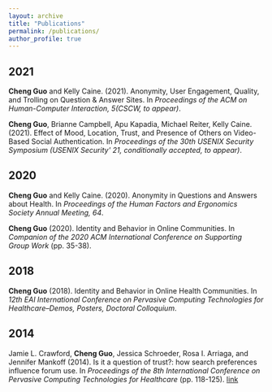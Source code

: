 ```yaml
---
layout: archive
title: "Publications"
permalink: /publications/
author_profile: true
---
```

## 2021
**Cheng Guo** and Kelly Caine. (2021). Anonymity, User Engagement, Quality, and Trolling on Question & Answer Sites. In *Proceedings of the ACM on Human-Computer Interaction, 5(CSCW, to appear)*.

**Cheng Guo**, Brianne Campbell, Apu Kapadia, Michael Reiter, Kelly Caine. (2021). Effect of Mood, Location, Trust, and Presence of Others on Video-Based Social Authentication. In *Proceedings of the 30th USENIX Security Symposium (USENIX Security' 21, conditionally accepted, to appear)*.
## 2020
**Cheng Guo** and Kelly Caine. (2020). Anonymity in Questions and Answers about Health. In *Proceedings of the Human Factors and Ergonomics Society Annual Meeting, 64*.

**Cheng Guo** (2020). Identity and Behavior in Online Communities. In *Companion of the 2020 ACM International Conference on Supporting Group Work* (pp. 35-38).
## 2018
**Cheng Guo** (2018). Identity and Behavior in Online Health Communities. In *12th EAI International Conference on Pervasive Computing Technologies for Healthcare–Demos, Posters, Doctoral Colloquium*.
## 2014
Jamie L. Crawford, **Cheng Guo**, Jessica Schroeder, Rosa I. Arriaga, and Jennifer Mankoff (2014). Is it a question of trust?: how search preferences influence forum use. In *Proceedings of the 8th International Conference on Pervasive Computing Technologies for Healthcare* (pp. 118-125). <a class= 'btn--info' href='https://dl.acm.org/citation.cfm?id=2686910'>link</a>

